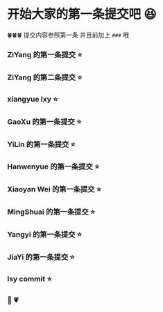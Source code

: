 # 开始大家的第一条提交吧 😆

🍀🍀🍀 提交内容参照第一条 并且前加上 `###` 哦

### ZiYang 的第一条提交 ⭐️

### ZiYang 的第二条提交 ⭐️

### xiangyue lxy ⭐️

### GaoXu 的第一条提交 ⭐️

### YiLin 的第一条提交 ⭐️

### Hanwenyue 的第一条提交 ⭐️

### Xiaoyan Wei 的第一条提交 ⭐️

### MingShuai 的第一条提交 ⭐️

### Yangyi 的第一条提交 ⭐️

### JiaYi 的第一条提交 ⭐️
### lsy commit  ⭐️

### 🍓 💗 
